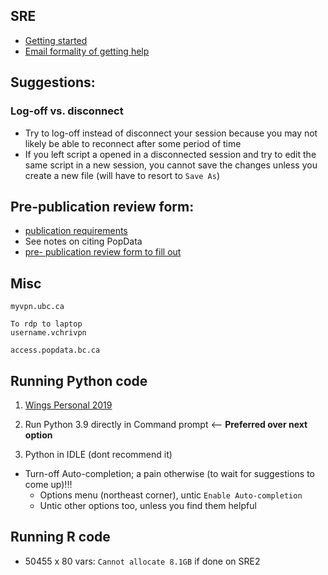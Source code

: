 
## SRE

- [Getting started](getting_started.md)
- [Email formality of getting help](help.md)


## Suggestions:

### Log-off vs. disconnect  
- Try to log-off instead of disconnect your session because you may not likely be able to reconnect after some period of time
- If you left script a opened in a disconnected session and try to edit the same script in a new session, you cannot save the changes unless you create a new file (will have to resort to ```Save As```) 

## Pre-publication review form:

- [publication requirements](https://www.popdata.bc.ca/index.php/data_access/publishing_research_materials#)
- See notes on citing PopData
- [pre- publication review form to fill out](https://www.popdata.bc.ca/forms/pre_pub_review)
  

## Misc

```
myvpn.ubc.ca 

To rdp to laptop
username.vchrivpn
```

```
access.popdata.bc.ca
```


## Running Python code

1. [Wings Personal 2019](Wings.md)

2. Run Python 3.9 directly in Command prompt  <-- **Preferred over next option**

3. Python in IDLE (dont recommend it)

- Turn-off Auto-completion; a pain otherwise (to wait for suggestions to come up)!!!
  - Options menu (northeast corner), untic ```Enable Auto-completion```
  - Untic other options too, unless you find them helpful


## Running R code 

- 50455 x 80 vars: ```Cannot allocate 8.1GB``` if done on SRE2
